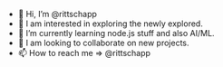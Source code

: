 - 👋 Hi, I’m @rittschapp
- 👀 I am interested in exploring the newly explored.
- 🌱 I’m currently learning node.js stuff and also AI/ML.
- 💞️ I am looking to collaborate on new projects.
- 📫 How to reach me => @rittschapp

